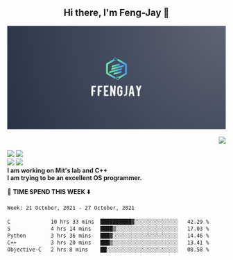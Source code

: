 <h2 align="center"> Hi there, I'm Feng-Jay 👋 </h2>  

![](https://github.com/Feng-Jay/DataStruct/blob/master/Image/1.png)  

<img align="right" src="https://github-readme-stats.vercel.app/api?username=Feng-Jay&show_icons=true&icon_color=CE1D2D&text_color=718096&bg_color=ffffff&hide_title=true" />


&emsp;

![](https://visitor-badge.glitch.me/badge?page_id=Feng-Jay.readme)
![](https://img.shields.io/badge/Concentrate-Cpp-blue)  
![](https://img.shields.io/badge/Rust-primer-orange)
![](https://img.shields.io/badge/Target-OS-9cf)  
**I am working on Mit's lab and C++**  
**I am trying to be an excellent OS programmer.**  


📘 **TIME SPEND THIS WEEK ⬇️**
<!--START_SECTION:waka-->
```text
Week: 21 October, 2021 - 27 October, 2021

C             10 hrs 33 mins  ██████████▓░░░░░░░░░░░░░░   42.29 % 
S             4 hrs 14 mins   ████▒░░░░░░░░░░░░░░░░░░░░   17.03 % 
Python        3 hrs 36 mins   ███▓░░░░░░░░░░░░░░░░░░░░░   14.46 % 
C++           3 hrs 20 mins   ███▒░░░░░░░░░░░░░░░░░░░░░   13.41 % 
Objective-C   2 hrs 8 mins    ██░░░░░░░░░░░░░░░░░░░░░░░   08.58 % 
```
<!--END_SECTION:waka-->

